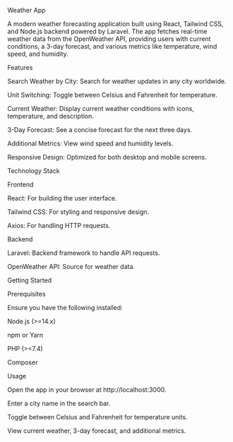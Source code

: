 Weather App

A modern weather forecasting application built using React, Tailwind CSS, and Node.js backend powered by Laravel. The app fetches real-time weather data from the OpenWeather API, providing users with current conditions, a 3-day forecast, and various metrics like temperature, wind speed, and humidity.

Features

Search Weather by City: Search for weather updates in any city worldwide.

Unit Switching: Toggle between Celsius and Fahrenheit for temperature.

Current Weather: Display current weather conditions with icons, temperature, and description.

3-Day Forecast: See a concise forecast for the next three days.

Additional Metrics: View wind speed and humidity levels.

Responsive Design: Optimized for both desktop and mobile screens.

Technology Stack

Frontend

React: For building the user interface.

Tailwind CSS: For styling and responsive design.

Axios: For handling HTTP requests.

Backend

Laravel: Backend framework to handle API requests.

OpenWeather API: Source for weather data.

Getting Started

Prerequisites

Ensure you have the following installed:

Node.js (>=14.x)

npm or Yarn

PHP (>=7.4)

Composer

Usage

Open the app in your browser at http://localhost:3000.

Enter a city name in the search bar.

Toggle between Celsius and Fahrenheit for temperature units.

View current weather, 3-day forecast, and additional metrics.

